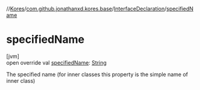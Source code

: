 //[Kores](../../../index.md)/[com.github.jonathanxd.kores.base](../index.md)/[InterfaceDeclaration](index.md)/[specifiedName](specified-name.md)

# specifiedName

[jvm]\
open override val [specifiedName](specified-name.md): [String](https://kotlinlang.org/api/latest/jvm/stdlib/kotlin/-string/index.html)

The specified name (for inner classes this property is the simple name of inner class)
